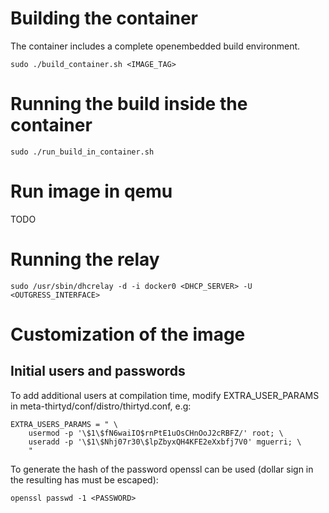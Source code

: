# Building the container
The container includes a complete openembedded build environment.
```
sudo ./build_container.sh <IMAGE_TAG>
```

# Running the build inside the container
```
sudo ./run_build_in_container.sh
```

# Run image in qemu
TODO

# Running the relay


```
sudo /usr/sbin/dhcrelay -d -i docker0 <DHCP_SERVER> -U <OUTGRESS_INTERFACE>
```

# Customization of the image

## Initial users and passwords
To add additional users at compilation time, modify EXTRA_USER_PARAMS in meta-thirtyd/conf/distro/thirtyd.conf, e.g:

```
EXTRA_USERS_PARAMS = " \
    usermod -p '\$1\$fN6waiIO$rnPtE1uOsCHnOoJ2cRBFZ/' root; \
    useradd -p '\$1\$Nhj07r30\$lpZbyxQH4KFE2eXxbfj7V0' mguerri; \
    "
```

To generate the hash of the password openssl can be used (dollar sign in the resulting
has must be escaped):

```
openssl passwd -1 <PASSWORD>
```



